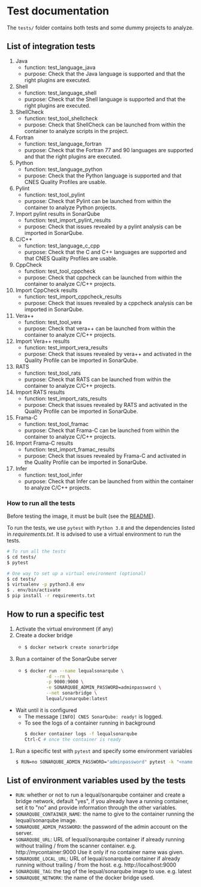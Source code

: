 # Test documentation

The `tests/` folder contains both tests and some dummy projects to analyze.

## List of integration tests

1. Java
    * function: test_language_java
    * purpose: Check that the Java language is supported and that the right plugins are executed.
1. Shell
    * function: test_language_shell
    * purpose: Check that the Shell language is supported and that the right plugins are executed.
1. ShellCheck
    * function: test_tool_shellcheck
    * purpose: Check that ShellCheck can be launched from within the container to analyze scripts in the project.
1. Fortran
    * function: test_language_fortran
    * purpose: Check that the Fortran 77 and 90 languages are supported and that the right plugins are executed.
1. Python
    * function: test_language_python
    * purpose: Check that the Python language is supported and that CNES Quality Profiles are usable.
1. Pylint
    * function: test_tool_pylint
    * purpose: Check that Pylint can be launched from within the container to analyze Python projects.
1. Import pylint results in SonarQube
    * function: test_import_pylint_results
    * purpose: Check that issues revealed by a pylint analysis can be imported in SonarQube.
1. C/C++
    * function: test_language_c_cpp
    * purpose: Check that the C and C++ languages are supported and that CNES Quality Profiles are usable.
1. CppCheck
    * function: test_tool_cppcheck
    * purpose: Check that cppcheck can be launched from within the container to analyze C/C++ projects.
1. Import CppCheck results
    * function: test_import_cppcheck_results
    * purpose: Check that issues revealed by a cppcheck analysis can be imported in SonarQube.
1. Vera++
    * function: test_tool_vera
    * purpose: Check that vera++ can be launched from within the container to analyze C/C++ projects.
1. Import Vera++ results
    * function: test_import_vera_results
    * purpose: Check that issues revealed by vera++ and activated in the Quality Profile can be imported in SonarQube.
1. RATS
    * function: test_tool_rats
    * purpose: Check that RATS can be launched from within the container to analyze C/C++ projects.
1. Import RATS results
    * function: test_import_rats_results
    * purpose: Check that issues revealed by RATS and activated in the Quality Profile can be imported in SonarQube.
1. Frama-C
    * function: test_tool_framac
    * purpose: Check that Frama-C can be launched from within the container to analyze C/C++ projects.
1. Import Frama-C results
    * function: test_import_framac_results
    * purpose: Check that issues revealed by Frama-C and activated in the Quality Profile can be imported in SonarQube.
1. Infer
    * function: test_tool_infer
    * purpose: Check that Infer can be launched from within the container to analyze C/C++ projects.

### How to run all the tests

Before testing the image, it must be built (see the [README](https://github.com/cnescatlab/sonar-scanner#how-to-build-the-image)).

To run the tests, we use `pytest` with `Python 3.8` and the dependencies listed in _requirements.txt_. It is advised to use a virtual environment to run the tests.

```sh
# To run all the tests
$ cd tests/
$ pytest
```

```sh
# One way to set up a virtual environment (optional)
$ cd tests/
$ virtualenv -p python3.8 env
$ . env/bin/activate
$ pip install -r requirements.txt
```

## How to run a specific test

1. Activate the virtual environment (if any)
1. Create a docker bridge
    * ```sh
      $ docker network create sonarbridge
      ```
1. Run a container of the SonarQube server
    * ```sh
      $ docker run --name lequalsonarqube \
              -d --rm \
              -p 9000:9000 \
              -e SONARQUBE_ADMIN_PASSWORD=adminpassword \
              --net sonarbridge \
              lequal/sonarqube:latest
      ```
* Wait until it is configured
    * The message `[INFO] CNES SonarQube: ready!` is logged.
    * To see the logs of a container running in background
      ```sh
      $ docker container logs -f lequalsonarqube
      Ctrl-C # once the container is ready
      ```
1. Run a specific test with `pytest` and specify some environment variables
    ```sh
    $ RUN=no SONARQUBE_ADMIN_PASSWORD="adminpassword" pytest -k "<name of the test>"

## List of environment variables used by the tests


* `RUN`: whether or not to run a lequal/sonarqube container and create a bridge network, default "yes", if you already have a running container, set it to "no" and provide information through the other variables.
* `SONARQUBE_CONTAINER_NAME`: the name to give to the container running the lequal/sonarqube image.
* `SONARQUBE_ADMIN_PASSWORD`: the password of the admin account on the server.
* `SONARQUBE_URL`: URL of lequal/sonarqube container if already running without trailing / from the scanner container. e.g. http://mycontainer:9000 Use it only if no container name was given.
* `SONARQUBE_LOCAL_URL`: URL of lequal/sonarqube container if already running without trailing / from the host. e.g. http://localhost:9000
* `SONARQUBE_TAG`: the tag of the lequal/sonarqube image to use. e.g. latest
* `SONARQUBE_NETWORK`: the name of the docker bridge used.
